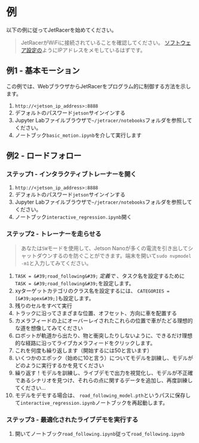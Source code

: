 
# 例

以下の例に従ってJetRacerを始めてください。

>  JetRacerがWiFiに接続されていることを確認してください。 [ソフトウェア設定の](software_setup.md)ようにIPアドレスをメモしているはずです。

## 例1  - 基本モーション

この例では、WebブラウザからJetRacerをプログラム的に制御する方法を示します。
1.  `http://<jetson_ip_address>:8888` 
1. デフォルトのパスワード`jetson`サインインする
1.  Jupyter Labファイルブラウザで`~/jetracer/notebooks`フォルダを参照してください。
1. ノートブック`basic_motion.ipynb`を介して実行します

## 例2  - ロードフォロー

### ステップ1  - インタラクティブトレーナーを開く
1.  `http://<jetson_ip_address>:8888`
1. デフォルトのパスワード`jetson`サインインする
1.  Jupyter Labファイルブラウザで`~/jetracer/notebooks`フォルダを参照してください。
1. ノートブック`interactive_regression.ipynb`開く

### ステップ2  - トレーナーを走らせる

> あなたは`5W`モードを使用して、Jetson Nanoが多くの電流を引き出してシャットダウンするのを防ぐことができます。端末を開いて`sudo nvpmodel -m1`と入力してみてください。
1.  `TASK = &#39;road_following&#39;` *定義で* 、タスク名を設定するために`TASK = &#39;road_following&#39;`を設定します。
1.  xyターゲットカテゴリのクラス名を設定するには、 `CATEGORIES = [&#39;apex&#39;]`も設定します。
1. 残りのセルをすべて実行
1. トラックに沿ってさまざまな位置、オフセット、方向に車を配置する
1. カメラフィードの上にオーバーレイされたこれらの位置で車がたどる理想的な道を想像してみてください
1. ロボットが軌道から出たり、物と衝突したりしないように、できるだけ理想的な経路に沿ってライブカメラフィードをクリックします。
1. これを何度も繰り返します（開始するには50と言います）
1. いくつかのエポック（始めに10と言う）についてモデルを訓練し、モデルがどのように実行するかを見てください
1. 繰り返す！モデルを訓練し、ライブデモで出力を視覚化し、モデルが不正確であるシナリオを見つけ、それらの点に関するデータを追加し、再度訓練してください...
1. モデルをデモする場合は、 `road_following_model.pth`というパスに保存して`interactive_regression.ipynb`ノートブックを再起動します。

### ステップ3  - 最適化されたライブデモを実行する
1. 開いてノートブック`road_following.ipynb`従って`road_following.ipynb`
